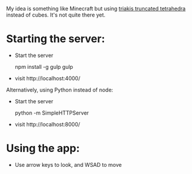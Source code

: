 My idea is something like Minecraft but using [triakis truncated tetrahedra](https://en.wikipedia.org/wiki/Triakis_truncated_tetrahedron) instead of cubes. It's not quite there yet.

# Starting the server:

- Start the server

    npm install -g gulp
    gulp

- visit http://localhost:4000/

Alternatively, using Python instead of node:

- Start the server

    python -m SimpleHTTPServer

- visit http://localhost:8000/

# Using the app:

- Use arrow keys to look, and WSAD to move
